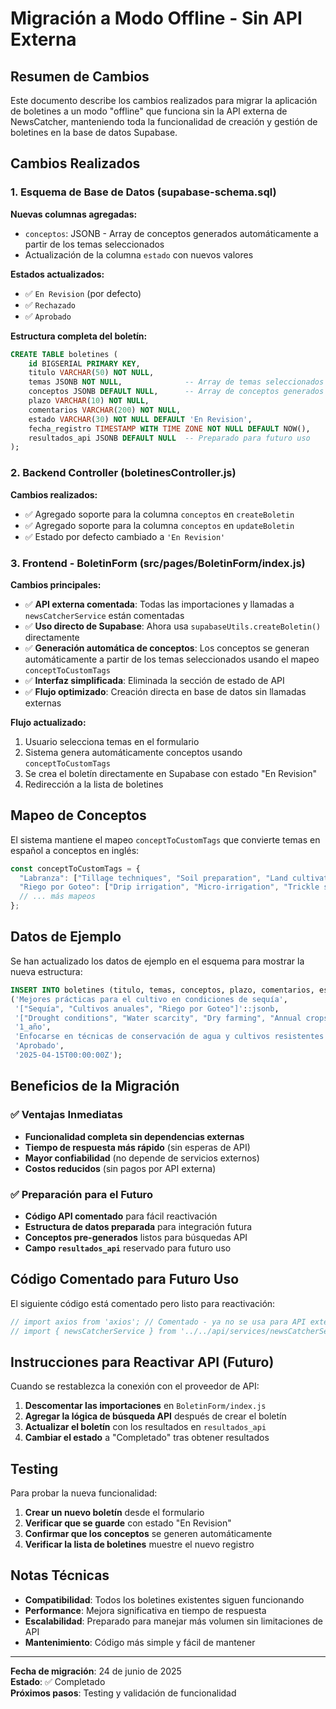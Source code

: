 # Migración a Modo Offline - Sin API Externa

## Resumen de Cambios

Este documento describe los cambios realizados para migrar la aplicación de boletines a un modo "offline" que funciona sin la API externa de NewsCatcher, manteniendo toda la funcionalidad de creación y gestión de boletines en la base de datos Supabase.

## Cambios Realizados

### 1. Esquema de Base de Datos (supabase-schema.sql)

**Nuevas columnas agregadas:**
- `conceptos`: JSONB - Array de conceptos generados automáticamente a partir de los temas seleccionados
- Actualización de la columna `estado` con nuevos valores

**Estados actualizados:**
- ✅ `En Revision` (por defecto)
- ✅ `Rechazado`
- ✅ `Aprobado`

**Estructura completa del boletín:**
```sql
CREATE TABLE boletines (
    id BIGSERIAL PRIMARY KEY,
    titulo VARCHAR(50) NOT NULL,
    temas JSONB NOT NULL,              -- Array de temas seleccionados
    conceptos JSONB DEFAULT NULL,      -- Array de conceptos generados automáticamente
    plazo VARCHAR(10) NOT NULL,
    comentarios VARCHAR(200) NOT NULL,
    estado VARCHAR(30) NOT NULL DEFAULT 'En Revision',
    fecha_registro TIMESTAMP WITH TIME ZONE NOT NULL DEFAULT NOW(),
    resultados_api JSONB DEFAULT NULL  -- Preparado para futuro uso
);
```

### 2. Backend Controller (boletinesController.js)

**Cambios realizados:**
- ✅ Agregado soporte para la columna `conceptos` en `createBoletin`
- ✅ Agregado soporte para la columna `conceptos` en `updateBoletin`
- ✅ Estado por defecto cambiado a `'En Revision'`

### 3. Frontend - BoletinForm (src/pages/BoletinForm/index.js)

**Cambios principales:**
- ✅ **API externa comentada**: Todas las importaciones y llamadas a `newsCatcherService` están comentadas
- ✅ **Uso directo de Supabase**: Ahora usa `supabaseUtils.createBoletin()` directamente
- ✅ **Generación automática de conceptos**: Los conceptos se generan automáticamente a partir de los temas seleccionados usando el mapeo `conceptToCustomTags`
- ✅ **Interfaz simplificada**: Eliminada la sección de estado de API
- ✅ **Flujo optimizado**: Creación directa en base de datos sin llamadas externas

**Flujo actualizado:**
1. Usuario selecciona temas en el formulario
2. Sistema genera automáticamente conceptos usando `conceptToCustomTags`
3. Se crea el boletín directamente en Supabase con estado "En Revision"
4. Redirección a la lista de boletines

## Mapeo de Conceptos

El sistema mantiene el mapeo `conceptToCustomTags` que convierte temas en español a conceptos en inglés:

```javascript
const conceptToCustomTags = {
  "Labranza": ["Tillage techniques", "Soil preparation", "Land cultivation"],
  "Riego por Goteo": ["Drip irrigation", "Micro-irrigation", "Trickle systems"],
  // ... más mapeos
};
```

## Datos de Ejemplo

Se han actualizado los datos de ejemplo en el esquema para mostrar la nueva estructura:

```sql
INSERT INTO boletines (titulo, temas, conceptos, plazo, comentarios, estado, fecha_registro) VALUES
('Mejores prácticas para el cultivo en condiciones de sequía', 
 '["Sequía", "Cultivos anuales", "Riego por Goteo"]'::jsonb,
 '["Drought conditions", "Water scarcity", "Dry farming", "Annual crops", "Seasonal farming", "Drip irrigation", "Micro-irrigation", "Trickle systems"]'::jsonb,
 '1_año', 
 'Enfocarse en técnicas de conservación de agua y cultivos resistentes a la sequía', 
 'Aprobado', 
 '2025-04-15T00:00:00Z');
```

## Beneficios de la Migración

### ✅ Ventajas Inmediatas
- **Funcionalidad completa sin dependencias externas**
- **Tiempo de respuesta más rápido** (sin esperas de API)
- **Mayor confiabilidad** (no depende de servicios externos)
- **Costos reducidos** (sin pagos por API externa)

### ✅ Preparación para el Futuro
- **Código API comentado** para fácil reactivación
- **Estructura de datos preparada** para integración futura
- **Conceptos pre-generados** listos para búsquedas API
- **Campo `resultados_api`** reservado para futuro uso

## Código Comentado para Futuro Uso

El siguiente código está comentado pero listo para reactivación:

```javascript
// import axios from 'axios'; // Comentado - ya no se usa para API externa
// import { newsCatcherService } from '../../api/services/newsCatcherService'; // Comentado - API externa deshabilitada
```

## Instrucciones para Reactivar API (Futuro)

Cuando se restablezca la conexión con el proveedor de API:

1. **Descomentar las importaciones** en `BoletinForm/index.js`
2. **Agregar la lógica de búsqueda API** después de crear el boletín
3. **Actualizar el boletín** con los resultados en `resultados_api`
4. **Cambiar el estado** a "Completado" tras obtener resultados

## Testing

Para probar la nueva funcionalidad:

1. **Crear un nuevo boletín** desde el formulario
2. **Verificar que se guarde** con estado "En Revision"
3. **Confirmar que los conceptos** se generen automáticamente
4. **Verificar la lista de boletines** muestre el nuevo registro

## Notas Técnicas

- **Compatibilidad**: Todos los boletines existentes siguen funcionando
- **Performance**: Mejora significativa en tiempo de respuesta
- **Escalabilidad**: Preparado para manejar más volumen sin limitaciones de API
- **Mantenimiento**: Código más simple y fácil de mantener

---

**Fecha de migración**: 24 de junio de 2025  
**Estado**: ✅ Completado  
**Próximos pasos**: Testing y validación de funcionalidad
